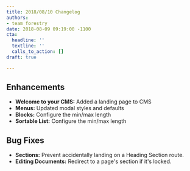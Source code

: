 ```yaml
---
title: 2018/08/10 Changelog
authors:
- team forestry
date: 2018-08-09 09:19:00 -1100
cta:
  headline: ''
  textline: ''
  calls_to_action: []
draft: true

---
```

## Enhancements

* **Welcome to your CMS:** Added a landing page to CMS
* **Menus:** Updated modal styles and defaults
* **Blocks:** Configure the min/max length
* **Sortable List:** Configure the min/max length

## Bug Fixes

* **Sections:** Prevent accidentally landing on a Heading Section route.
* **Editing Documents:** Redirect to a page's section if it's locked.